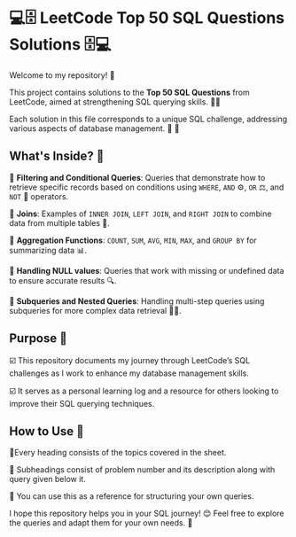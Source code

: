 # 💻🗄️ LeetCode Top 50 SQL Questions Solutions 🗄️💻

Welcome to my repository! 🎉 

This project contains solutions to the **Top 50 SQL Questions** from LeetCode, aimed at strengthening SQL querying skills. 🧠💪 

Each solution in this file corresponds to a unique SQL challenge, addressing various aspects of database management. 💾 🔄

## What's Inside? 📂

📝 **Filtering and Conditional Queries**: Queries that demonstrate how to retrieve specific records based on conditions using `WHERE`, `AND` ⚙️, `OR` ⚖️, and `NOT` 🚫 operators.

🔗 **Joins**: Examples of `INNER JOIN`, `LEFT JOIN`, and `RIGHT JOIN` to combine data from multiple tables 🤝.

🔢 **Aggregation Functions**: `COUNT`, `SUM`, `AVG`, `MIN`, `MAX`, and `GROUP BY` for summarizing data 📊.

🚫 **Handling NULL values**: Queries that work with missing or undefined data to ensure accurate results 🔍.

🧩 **Subqueries and Nested Queries**: Handling multi-step queries using subqueries for more complex data retrieval 🕵️‍♂️.

## Purpose 🎯

☑️ This repository documents my journey through LeetCode’s SQL challenges as I work to enhance my database management skills.  

☑️ It serves as a personal learning log and a resource for others looking to improve their SQL querying techniques.

## How to Use 📑

📂Every heading consists of the topics covered in the sheet.

📂 Subheadings consist of problem number and its description along with query given below it.

🎯 You can use this as a reference for structuring your own queries.  


I hope this repository helps you in your SQL journey! 😊 Feel free to explore the queries and adapt them for your own needs. 🚀


